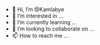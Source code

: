 - 👋 Hi, I’m @Kamlabye
- 👀 I’m interested in ...
- 🌱 I’m currently learning ...
- 💞️ I’m looking to collaborate on ...
- 📫 How to reach me ...

<!---
Kamlabye/Kamlabye is a ✨ special ✨ repository because its `README.md` (this file) appears on your GitHub profile.
You can click the Preview link to take a look at your changes.
--->
